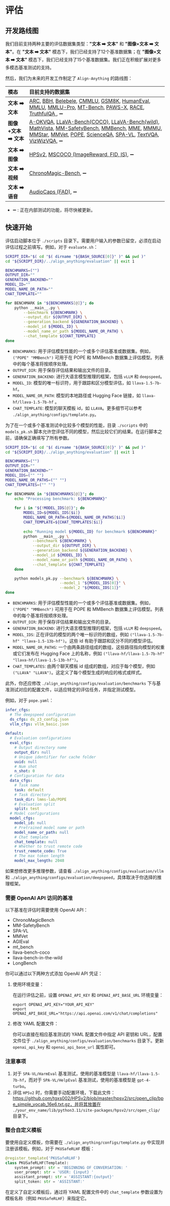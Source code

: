 # 评估

## 开发路线图

我们目前支持两种主要的评估数据集类型：**"文本 ➡️ 文本"** 和 **"图像+文本 ➡️ 文本"**。在 **"文本 ➡️ 文本"** 模态下，我们已经支持了12个基准数据集；在 **"图像+文本 ➡️ 文本"** 模态下，我们已经支持了15个基准数据集。我们正在积极扩展对更多多模态基准测试的支持。

然后，我们为未来的开发工作制定了 `Align-Anything` 的路线图：

| 模态                 | 目前支持的数据集                                             |
| :------------------- | :----------------------------------------------------------- |
| **文本 ➡️ 文本**      | [ARC](https://huggingface.co/datasets/allenai/ai2_arc), [BBH](https://huggingface.co/datasets/lukaemon/bbh), [Belebele](https://huggingface.co/datasets/facebook/belebele), [CMMLU](https://huggingface.co/datasets/haonan-li/cmmlu), [GSM8K](https://huggingface.co/datasets/openai/gsm8k), [HumanEval](https://huggingface.co/datasets/openai/openai_humaneval), [MMLU](https://huggingface.co/datasets/cais/mmlu), [MMLU-Pro](https://huggingface.co/datasets/TIGER-Lab/MMLU-Pro), [MT-Bench](https://huggingface.co/datasets/HuggingFaceH4/mt_bench_prompts), [PAWS-X](https://huggingface.co/datasets/google-research-datasets/paws-x), [RACE](https://huggingface.co/datasets/ehovy/race), [TruthfulQA ](https://huggingface.co/datasets/truthfulqa/truthful_qa), ➖ |
| **图像+文本 ➡️ 文本** | [A-OKVQA](https://huggingface.co/datasets/HuggingFaceM4/A-OKVQA), [LLaVA-Bench(COCO)](https://huggingface.co/datasets/lmms-lab/llava-bench-coco), [LLaVA-Bench(wild)](https://huggingface.co/datasets/lmms-lab/llava-bench-in-the-wild), [MathVista](https://huggingface.co/datasets/AI4Math/MathVista), [MM-SafetyBench](https://github.com/isXinLiu/MM-SafetyBench), [MMBench](https://huggingface.co/datasets/lmms-lab/MMBench), [MME](https://huggingface.co/datasets/lmms-lab/MME), [MMMU](https://huggingface.co/datasets/MMMU/MMMU), [MMStar](https://huggingface.co/datasets/Lin-Chen/MMStar), [MMVet](https://huggingface.co/datasets/lmms-lab/MMVet), [POPE](https://huggingface.co/datasets/lmms-lab/POPE), [ScienceQA](https://huggingface.co/datasets/derek-thomas/ScienceQA), [SPA-VL](https://huggingface.co/datasets/sqrti/SPA-VL), [TextVQA](https://huggingface.co/datasets/lmms-lab/textvqa), [VizWizVQA](https://huggingface.co/datasets/lmms-lab/VizWiz-VQA), ➖ |
| **文本 ➡️ 图像**      | [HPSv2](https://huggingface.co/datasets/zhwang/HPDv2), [MSCOCO (ImageReward, FID, IS)](https://huggingface.co/datasets/nlphuji/mscoco_2014_5k_test_image_text_retrieval), ➖ |
| **文本 ➡️ 视频**      | [ChronoMagic-Bench](https://huggingface.co/datasets/BestWishYsh/ChronoMagic-Bench), ➖ |
| **文本 ➡️ 语音**      | [AudioCaps (FAD)](https://github.com/cdjkim/audiocaps), ➖    |

- ➖ : 正在内部测试的功能，将尽快被更新。

## 快速开始

评估启动脚本位于 `./scripts` 目录下。需要用户输入的参数已留空，必须在启动评估过程之前填写。例如，对于 `evaluate.sh`：

~~~bash
SCRIPT_DIR="$( cd "$( dirname "${BASH_SOURCE[0]}" )" && pwd )"
cd "${SCRIPT_DIR}/../align_anything/evaluation" || exit 1

BENCHMARKS=("")
OUTPUT_DIR=""
GENERATION_BACKEND=""
MODEL_ID=""
MODEL_NAME_OR_PATH=""
CHAT_TEMPLATE=""

for BENCHMARK in "${BENCHMARKS[@]}"; do
    python __main__.py \
        --benchmark ${BENCHMARK} \
        --output_dir ${OUTPUT_DIR} \
        --generation_backend ${GENERATION_BACKEND} \
        --model_id ${MODEL_ID} \
        --model_name_or_path ${MODEL_NAME_OR_PATH} \
        --chat_template ${CHAT_TEMPLATE}
done
~~~

- `BENCHMARKS`: 用于评估模型性能的一个或多个评估基准或数据集。例如，`("POPE" "MMBench")` 可用于在 POPE 和 MMBench 数据集上评估模型。列表中的每个基准将按顺序处理。
- `OUTPUT_DIR`: 用于保存评估结果和输出文件的目录。
- `GENERATION_BACKEND`: 进行大语言模型推理的框架，包括 `vLLM` 和 `deepspeed`。
- `MODEL_ID`: 模型的唯一标识符，用于跟踪和区分模型评估，如 `llava-1.5-7b-hf`。
- `MODEL_NAME_OR_PATH`: 模型的本地路径或 Hugging Face 链接，如 `llava-hf/llava-1.5-7b-hf` 。
- `CHAT_TEMPLATE`: 模型的聊天模板 id，如 `LLAVA`。更多细节可以参考 `./align_anything/configs/template.py`。

为了在一个或多个基准测试中比较多个模型的性能，目录 `./scripts` 中的 `models_pk.sh` 脚本允许您评估不同的模型，然后比较它们的结果。在运行脚本之前，请确保正确填写了所有参数。

~~~bash
SCRIPT_DIR="$( cd "$( dirname "${BASH_SOURCE[0]}" )" && pwd )"
cd "${SCRIPT_DIR}/../align_anything/evaluation" || exit 1

BENCHMARKS=("")
OUTPUT_DIR=""
GENERATION_BACKEND=""
MODEL_IDS=("" "")
MODEL_NAME_OR_PATHS=("" "")
CHAT_TEMPLATES=("" "")

for BENCHMARK in "${BENCHMARKS[@]}"; do
    echo "Processing benchmark: ${BENCHMARK}"
    
    for i in "${!MODEL_IDS[@]}"; do
        MODEL_ID=${MODEL_IDS[$i]}
        MODEL_NAME_OR_PATH=${MODEL_NAME_OR_PATHS[$i]}
        CHAT_TEMPLATE=${CHAT_TEMPLATES[$i]}
        
        echo "Running model ${MODEL_ID} for benchmark ${BENCHMARK}"
        python __main__.py \
            --benchmark ${BENCHMARK} \
            --output_dir ${OUTPUT_DIR} \
            --generation_backend ${GENERATION_BACKEND} \
            --model_id ${MODEL_ID} \
            --model_name_or_path ${MODEL_NAME_OR_PATH} \
            --chat_template ${CHAT_TEMPLATE}
    done

    python models_pk.py --benchmark ${BENCHMARK} \
                        --model_1 "${MODEL_IDS[0]}" \
                        --model_2 "${MODEL_IDS[1]}"
done
~~~

- `BENCHMARKS`: 用于评估模型性能的一个或多个评估基准或数据集。例如，`("POPE" "MMBench")` 可用于在 POPE 和 MMBench 数据集上评估模型。列表中的每个基准将按顺序处理。
- `OUTPUT_DIR`: 用于保存评估结果和输出文件的目录。
- `GENERATION_BACKEND`: 进行大语言模型推理的框架，包括 `vLLM` 和 `deepspeed`。
- `MODEL_IDS`: 正在评估的模型的两个唯一标识符的数组，例如 `("llava-1.5-7b-hf" "llava-1.5-13b-hf")`。这些 id 有助于跟踪和区分不同的模型评估。
- `MODEL_NAME_OR_PATHS`: 一个由两条路径组成的数组，这些路径指向模型的权重或它们发布在 Hugging Face 上的名称，例如 `("llava-hf/llava-1.5-7b-hf" "llava-hf/llava-1.5-13b-hf")`。
- `CHAT_TEMPLATES`: 由两个聊天模板 id 组成的数组，对应于每个模型，例如 `("LLAVA" "LLAVA")`。这定义了每个模型生成的响应的格式或样式。

此外，你还应修改 `./align_anything/configs/evaluation/benchmarks` 下与基准测试对应的配置文件，以适应特定的评估任务，并指定测试模型。

例如，对于 `pope.yaml`：

~~~yaml
infer_cfgs:
  # The deepspeed configuration
  ds_cfgs: ds_z3_config.json
  vllm_cfgs: vllm_basic.json
  
default:
  # Evaluation configurations
  eval_cfgs:
    # Output directory name
    output_dir: null
    # Unique identifier for cache folder
    uuid: null
    # Num shot
    n_shot: 0
  # Configuration for data
  data_cfgs:
    # Task name
    task: default
    # Task directory
    task_dir: lmms-lab/POPE
    # Evaluation split
    split: test
  # Model configurations
  model_cfgs:
    model_id: null
    # Pretrained model name or path
    model_name_or_path: null
    # Chat template
    chat_template: null
    # Whether to trust remote code
    trust_remote_code: True
    # The max token length
    model_max_length: 2048
~~~

如果想修改更多推理参数，请查看 `./align_anything/configs/evaluation/vllm` 和 `./align_anything/configs/evaluation/deepspeed`，具体取决于你选择的推理框架。

### 需要 OpenAI API 访问的基准

以下基准在评估时需要使用 OpenAI API：

- ChronoMagicBench
- MM-SafetyBench
- SPA-VL
- MMVet
- AGIEval
- mt_bench
- llava-bench-coco
- llava-bench-in-the-wild
- LongBench

你可以通过以下两种方式添加 OpenAI API 凭证：

1. 使用环境变量：

   在运行评估之前，设置 `OPENAI_API_KEY` 和 `OPENAI_API_BASE_URL` 环境变量：

   ```
   export OPENAI_API_KEY="YOUR_API_KEY"
   export OPENAI_API_BASE_URL="https://api.openai.com/v1/chat/completions"
   ```

2. 修改 YAML 配置文件：

   你可以直接在相应基准测试的 YAML 配置文件中指定 API 密钥和 URL，配置文件位于 `./align_anything/configs/evaluation/benchmarks` 目录下。更新 `openai_api_key` 和 `openai_api_base_url` 属性即可。

### 注意事项

1. 对于 `SPA-VL/HarmEval` 基准测试，使用的基准模型是 `llava-hf/llava-1.5-7b-hf`，而对于 `SPA-VL/HelpEval` 基准测试，使用的基准模型是 `gpt-4-turbo`。
2. 评估 `HPSv2` 时，你需要手动配置环境，下载此文件：https://github.com/tgxs002/HPSv2/blob/master/hpsv2/src/open_clip/bpe_simple_vocab_16e6.txt.gz，并将其放置在 `./your_env_name/lib/python3.11/site-packages/hpsv2/src/open_clip/` 目录下。


### 整合自定义模板

要使用自定义模板，你需要在 `./align_anything/configs/template.py` 中实现并注册该模板。例如，对于 `PKUSafeRLHF` 模板：

~~~python
@register_template('PKUSafeRLHF')
class PKUSafeRLHF(Template):
    system_prompt: str = 'BEGINNING OF CONVERSATION: '
    user_prompt: str = 'USER: {input} '
    assistant_prompt: str = 'ASSISTANT:{output}'
    split_token: str = 'ASSISTANT:'
~~~

在定义了自定义模板后，通过将 YAML 配置文件中的 `chat_template` 参数设置为模板名称（例如 `PKUSafeRLHF`）来指定它。